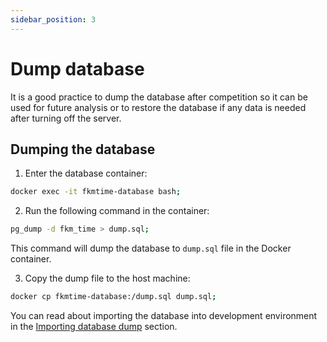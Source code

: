 ```yaml
---
sidebar_position: 3
---
```


# Dump database

It is a good practice to dump the database after competition so it can be used for future analysis or to restore the database if any data is needed after turning off the server.

## Dumping the database

1. Enter the database container:

```bash
docker exec -it fkmtime-database bash;
```

2. Run the following command in the container:

```bash
pg_dump -d fkm_time > dump.sql;
```

This command will dump the database to `dump.sql` file in the Docker container.

3. Copy the dump file to the host machine:

```bash
docker cp fkmtime-database:/dump.sql dump.sql;
```

You can read about importing the database into development environment in the [Importing database dump](/development/importing-database-dump) section.
